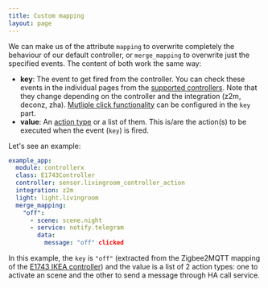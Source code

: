 ```yaml
---
title: Custom mapping
layout: page
---
```


We can make us of the attribute `mapping` to overwrite completely the behaviour of our default controller, or `merge_mapping` to overwrite just the specified events. The content of both work the same way:

- **key**: The event to get fired from the controller. You can check these events in the individual pages from the [supported controllers](/controllerx/controllers). Note that they change depending on the controller and the integration (z2m, deconz, zha). [Mutliple click functionality](multiple-clicks) can be configured in the `key` part.
- **value**: An [action type](action-types) or a list of them. This is/are the action(s) to be executed when the event (`key`) is fired.

Let's see an example:

```yaml
example_app:
  module: controllerx
  class: E1743Controller
  controller: sensor.livingroom_controller_action
  integration: z2m
  light: light.livingroom
  merge_mapping:
    "off":
      - scene: scene.night
      - service: notify.telegram
        data:
          message: "off" clicked
```

In this example, the `key` is `"off"` (extracted from the Zigbee2MQTT mapping of the [E1743 IKEA controller](/controllerx/controllers/E1743#light)) and the value is a list of 2 action types: one to activate an scene and the other to send a message through HA call service.
